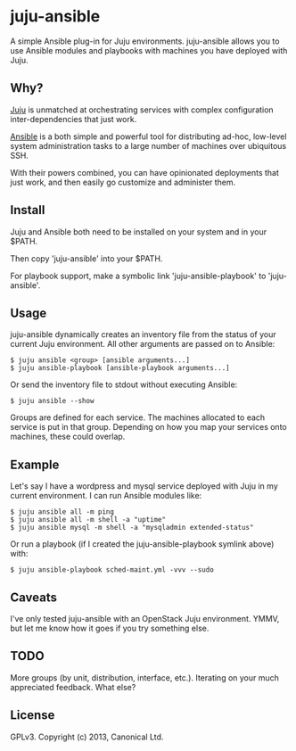 juju-ansible
============
A simple Ansible plug-in for Juju environments. juju-ansible allows you to use Ansible modules and playbooks with machines you have deployed with Juju.

Why?
----
[Juju](https://juju.ubuntu.com) is unmatched at orchestrating services with complex configuration inter-dependencies that just work.

[Ansible](http://www.ansibleworks.com/docs) is a both simple and powerful tool for distributing ad-hoc, low-level system administration tasks to a large number of machines over ubiquitous SSH.

With their powers combined, you can have opinionated deployments that just work, and then easily go customize and administer them.

Install
-------
Juju and Ansible both need to be installed on your system and in your $PATH.

Then copy 'juju-ansible' into your $PATH.

For playbook support, make a symbolic link 'juju-ansible-playbook' to 'juju-ansible'.

Usage
-----
juju-ansible dynamically creates an inventory file from the status of your current Juju environment. All other arguments are passed on to Ansible:

    $ juju ansible <group> [ansible arguments...]
    $ juju ansible-playbook [ansible-playbook arguments...]

Or send the inventory file to stdout without executing Ansible:

    $ juju ansible --show

Groups are defined for each service. The machines allocated to each service is put in that group. Depending on how you map your services onto machines, these could overlap.

Example
-------
Let's say I have a wordpress and mysql service deployed with Juju in my current environment. I can run Ansible modules like:

    $ juju ansible all -m ping
    $ juju ansible all -m shell -a "uptime"
    $ juju ansible mysql -m shell -a "mysqladmin extended-status"

Or run a playbook (if I created the juju-ansible-playbook symlink above) with:

    $ juju ansible-playbook sched-maint.yml -vvv --sudo

Caveats
-------
I've only tested juju-ansible with an OpenStack Juju environment. YMMV, but let me know how it goes if you try something else.

TODO
----
More groups (by unit, distribution, interface, etc.). Iterating on your much appreciated feedback. What else?

License
-------
GPLv3. Copyright (c) 2013, Canonical Ltd.
